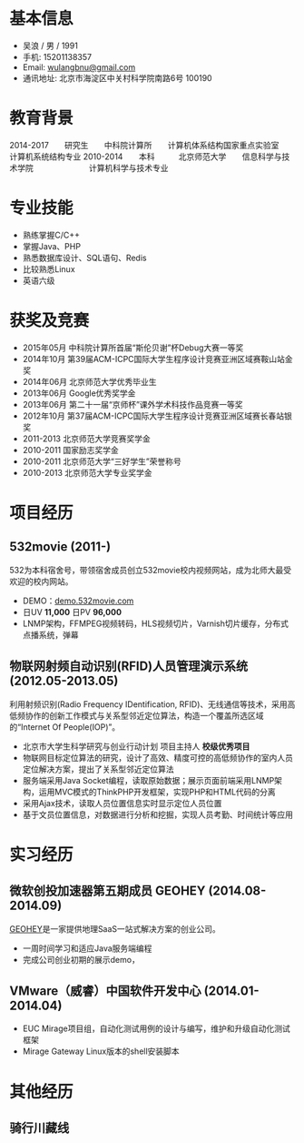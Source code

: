 # 基本信息

* 吴浪 / 男 / 1991
* 手机: 15201138357
* Email: wulangbnu@gmail.com
* 通讯地址: 北京市海淀区中关村科学院南路6号 100190

# 教育背景

2014-2017　　研究生　　中科院计算所　　计算机体系结构国家重点实验室　　计算机系统结构专业
2010-2014　　本科　　　北京师范大学　　信息科学与技术学院　　　　　　　计算机科学与技术专业

# 专业技能

* 熟练掌握C/C++
* 掌握Java、PHP
* 熟悉数据库设计、SQL语句、Redis
* 比较熟悉Linux
* 英语六级

# 获奖及竞赛

* 2015年05月 中科院计算所首届“斯伦贝谢”杯Debug大赛一等奖
* 2014年10月 第39届ACM-ICPC国际大学生程序设计竞赛亚洲区域赛鞍山站金奖
* 2014年06月 北京师范大学优秀毕业生
* 2013年06月 Google优秀奖学金
* 2013年06月 第二十一届“京师杯”课外学术科技作品竞赛一等奖
* 2012年10月 第37届ACM-ICPC国际大学生程序设计竞赛亚洲区域赛长春站银奖
* 2011-2013 北京师范大学竞赛奖学金
* 2010-2011 国家励志奖学金
* 2010-2011 北京师范大学“三好学生”荣誉称号
* 2010-2013 北京师范大学专业奖学金

# 项目经历
 
## 532movie (2011-)
 
 532为本科宿舍号，带领宿舍成员创立532movie校内视频网站，成为北师大最受欢迎的校内网站。
 
 * DEMO：[demo.532movie.com](http://demo.532movie.com)
 * 日UV **11,000** 日PV **96,000**
 * LNMP架构，FFMPEG视频转码，HLS视频切片，Varnish切片缓存，分布式点播系统，弹幕

## 物联网射频自动识别(RFID)人员管理演示系统 (2012.05-2013.05)

利用射频识别(Radio Frequency IDentification, RFID)、无线通信等技术，采用高低频协作的创新工作模式与关系型邻近定位算法，构造一个覆盖所选区域的“Internet Of People(IOP)”。

* 北京市大学生科学研究与创业行动计划 项目主持人 **校级优秀项目**
* 物联网目标定位算法的研究，设计了高效、精度可控的高低频协作的室内人员定位解决方案，提出了关系型邻近定位算法
* 服务端采用Java Socket编程，读取原始数据；展示页面前端采用LNMP架构，运用MVC模式的ThinkPHP开发框架，实现PHP和HTML代码的分离
* 采用Ajax技术，读取人员位置信息实时显示定位人员位置
* 基于文员位置信息，对数据进行分析和挖掘，实现人员考勤、时间统计等应用

# 实习经历
 
## 微软创投加速器第五期成员 GEOHEY (2014.08-2014.09)

[GEOHEY](https://geohey.com/)是一家提供地理SaaS一站式解决方案的创业公司。

* 一周时间学习和适应Java服务端编程
* 完成公司创业初期的展示demo，
 
## VMware（威睿）中国软件开发中心 (2014.01-2014.04)

* EUC Mirage项目组，自动化测试用例的设计与编写，维护和升级自动化测试框架
* Mirage Gateway Linux版本的shell安装脚本

# 其他经历

## 骑行川藏线



